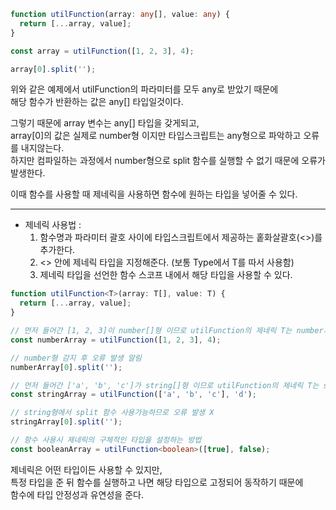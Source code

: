 ```typescript
function utilFunction(array: any[], value: any) {
  return [...array, value];
}

const array = utilFunction([1, 2, 3], 4);

array[0].split('');
```

위와 같은 예제에서 utilFunction의 파라미터를 모두 any로 받았기 때문에  
해당 함수가 반환하는 값은 any[] 타입일것이다.

그렇기 때문에 array 변수는 any[] 타입을 갖게되고,  
array[0]의 값은 실제로 number형 이지만 타입스크립트는 any형으로 파악하고 오류를 내지않는다.  
하지만 컴파일하는 과정에서 number형으로 split 함수를 실행할 수 없기 때문에 오류가 발생한다.

이때 함수를 사용할 때 제네릭을 사용하면 함수에 원하는 타입을 넣어줄 수 있다.

<hr />

- 제네릭 사용법 :
  1. 함수명과 파라미터 괄호 사이에 타입스크립트에서 제공하는 홑화살괄호(<>)를 추가한다.
  2. <> 안에 제네릭 타입을 지정해준다. (보통 Type에서 T를 따서 사용함)
  3. 제네릭 타입을 선언한 함수 스코프 내에서 해당 타입을 사용할 수 있다.

```typescript
function utilFunction<T>(array: T[], value: T) {
  return [...array, value];
}

// 먼저 들어간 [1, 2, 3]이 number[]형 이므로 utilFunction의 제네릭 T는 number가 된다.
const numberArray = utilFunction([1, 2, 3], 4);

// number형 감지 후 오류 발생 알림
numberArray[0].split('');

// 먼저 들어간 ['a', 'b', 'c']가 string[]형 이므로 utilFunction의 제네릭 T는 string이 된다.
const stringArray = utilFunction(['a', 'b', 'c'], 'd');

// string형에서 split 함수 사용가능하므로 오류 발생 X
stringArray[0].split('');

// 함수 사용시 제네릭의 구체적인 타입을 설정하는 방법
const booleanArray = utilFunction<boolean>([true], false);
```

제네릭은 어떤 타입이든 사용할 수 있지만,  
특정 타입을 준 뒤 함수를 실행하고 나면 해당 타입으로 고정되어 동작하기 때문에  
함수에 타입 안정성과 유연성을 준다.
